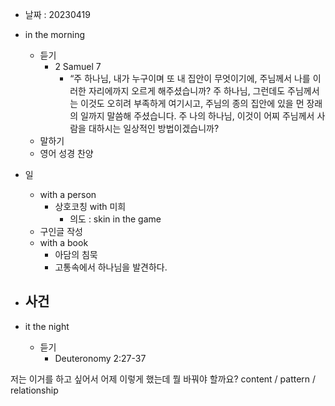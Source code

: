 - 날짜 : 20230419
- in the morning
	- 듣기
		- 2 Samuel 7
			- “주 하나님, 내가 누구이며 또 내 집안이 무엇이기에, 주님께서 나를 이러한 자리에까지 오르게 해주셨습니까? 주 하나님, 그런데도 주님께서는 이것도 오히려 부족하게 여기시고, 주님의 종의 집안에 있을 먼 장래의 일까지 말씀해 주셨습니다. 주 나의 하나님, 이것이 어찌 주님께서 사람을 대하시는 일상적인 방법이겠습니까? 
	- 말하기
	- 영어 성경 찬양

- 일
	- with a person
		- 상호코칭 with 미희
			- 의도 : skin in the game
	- 구인글 작성
	- with a book
		- 아담의 침묵
		- 고통속에서 하나님을 발견하다.
- 사건
	- 
- it the night
	- 듣기
		- Deuteronomy 2:27-37






저는 이거를 하고 싶어서 어제 이렇게 했는데 뭘 바꿔야 할까요?
content / pattern / relationship